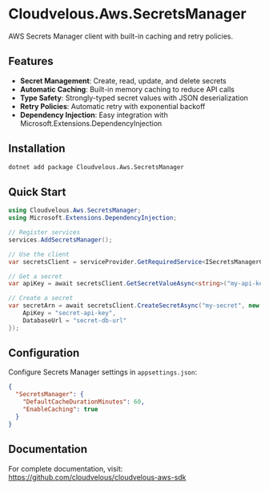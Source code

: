 # Cloudvelous.Aws.SecretsManager

AWS Secrets Manager client with built-in caching and retry policies.

## Features

- **Secret Management**: Create, read, update, and delete secrets
- **Automatic Caching**: Built-in memory caching to reduce API calls
- **Type Safety**: Strongly-typed secret values with JSON deserialization
- **Retry Policies**: Automatic retry with exponential backoff
- **Dependency Injection**: Easy integration with Microsoft.Extensions.DependencyInjection

## Installation

```bash
dotnet add package Cloudvelous.Aws.SecretsManager
```

## Quick Start

```csharp
using Cloudvelous.Aws.SecretsManager;
using Microsoft.Extensions.DependencyInjection;

// Register services
services.AddSecretsManager();

// Use the client
var secretsClient = serviceProvider.GetRequiredService<ISecretsManagerClient>();

// Get a secret
var apiKey = await secretsClient.GetSecretValueAsync<string>("my-api-key");

// Create a secret
var secretArn = await secretsClient.CreateSecretAsync("my-secret", new {
    ApiKey = "secret-api-key",
    DatabaseUrl = "secret-db-url"
});
```

## Configuration

Configure Secrets Manager settings in `appsettings.json`:

```json
{
  "SecretsManager": {
    "DefaultCacheDurationMinutes": 60,
    "EnableCaching": true
  }
}
```

## Documentation

For complete documentation, visit: https://github.com/cloudvelous/cloudvelous-aws-sdk
